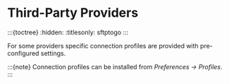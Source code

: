 Third-Party Providers
===

:::{toctree}
:hidden:
:titlesonly:
sftptogo
:::

For some providers specific connection profiles are provided with pre-configured settings.

:::{note}
Connection profiles can be installed from *Preferences → Profiles*.
:::
